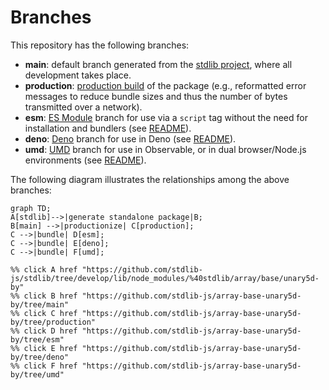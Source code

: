 <!--

@license Apache-2.0

Copyright (c) 2022 The Stdlib Authors.

Licensed under the Apache License, Version 2.0 (the "License");
you may not use this file except in compliance with the License.
You may obtain a copy of the License at

    http://www.apache.org/licenses/LICENSE-2.0

Unless required by applicable law or agreed to in writing, software
distributed under the License is distributed on an "AS IS" BASIS,
WITHOUT WARRANTIES OR CONDITIONS OF ANY KIND, either express or implied.
See the License for the specific language governing permissions and
limitations under the License.

-->

# Branches

This repository has the following branches:

-   **main**: default branch generated from the [stdlib project][stdlib-url], where all development takes place.
-   **production**: [production build][production-url] of the package (e.g., reformatted error messages to reduce bundle sizes and thus the number of bytes transmitted over a network).
-   **esm**: [ES Module][esm-url] branch for use via a `script` tag without the need for installation and bundlers (see [README][esm-readme]).
-   **deno**: [Deno][deno-url] branch for use in Deno (see [README][deno-readme]).
-   **umd**: [UMD][umd-url] branch for use in Observable, or in dual browser/Node.js environments (see [README][umd-readme]).

The following diagram illustrates the relationships among the above branches:

```mermaid
graph TD;
A[stdlib]-->|generate standalone package|B;
B[main] -->|productionize| C[production];
C -->|bundle| D[esm];
C -->|bundle| E[deno];
C -->|bundle| F[umd];

%% click A href "https://github.com/stdlib-js/stdlib/tree/develop/lib/node_modules/%40stdlib/array/base/unary5d-by"
%% click B href "https://github.com/stdlib-js/array-base-unary5d-by/tree/main"
%% click C href "https://github.com/stdlib-js/array-base-unary5d-by/tree/production"
%% click D href "https://github.com/stdlib-js/array-base-unary5d-by/tree/esm"
%% click E href "https://github.com/stdlib-js/array-base-unary5d-by/tree/deno"
%% click F href "https://github.com/stdlib-js/array-base-unary5d-by/tree/umd"
```

[stdlib-url]: https://github.com/stdlib-js/stdlib/tree/develop/lib/node_modules/%40stdlib/array/base/unary5d-by
[production-url]: https://github.com/stdlib-js/array-base-unary5d-by/tree/production
[deno-url]: https://github.com/stdlib-js/array-base-unary5d-by/tree/deno
[deno-readme]: https://github.com/stdlib-js/array-base-unary5d-by/blob/deno/README.md
[umd-url]: https://github.com/stdlib-js/array-base-unary5d-by/tree/umd
[umd-readme]: https://github.com/stdlib-js/array-base-unary5d-by/blob/umd/README.md
[esm-url]: https://github.com/stdlib-js/array-base-unary5d-by/tree/esm
[esm-readme]: https://github.com/stdlib-js/array-base-unary5d-by/blob/esm/README.md